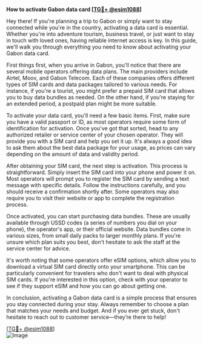 **How to activate Gabon data card [[TG💪+ @esim1088](https://t.me/s/esim1088)]**

Hey there! If you're planning a trip to Gabon or simply want to stay connected while you're in the country, activating a data card is essential. Whether you're into adventure tourism, business travel, or just want to stay in touch with loved ones, having reliable internet access is key. In this guide, we'll walk you through everything you need to know about activating your Gabon data card.

First things first, when you arrive in Gabon, you'll notice that there are several mobile operators offering data plans. The main providers include Airtel, Moov, and Gabon Telecom. Each of these companies offers different types of SIM cards and data packages tailored to various needs. For instance, if you're a tourist, you might prefer a prepaid SIM card that allows you to buy data bundles as needed. On the other hand, if you're staying for an extended period, a postpaid plan might be more suitable.

To activate your data card, you'll need a few basic items. First, make sure you have a valid passport or ID, as most operators require some form of identification for activation. Once you've got that sorted, head to any authorized retailer or service center of your chosen operator. They will provide you with a SIM card and help you set it up. It's always a good idea to ask them about the best data package for your usage, as prices can vary depending on the amount of data and validity period.

After obtaining your SIM card, the next step is activation. This process is straightforward. Simply insert the SIM card into your phone and power it on. Most operators will prompt you to register the SIM card by sending a text message with specific details. Follow the instructions carefully, and you should receive a confirmation shortly after. Some operators may also require you to visit their website or app to complete the registration process.

Once activated, you can start purchasing data bundles. These are usually available through USSD codes (a series of numbers you dial on your phone), the operator's app, or their official website. Data bundles come in various sizes, from small daily packs to larger monthly plans. If you're unsure which plan suits you best, don't hesitate to ask the staff at the service center for advice.

It's worth noting that some operators offer eSIM options, which allow you to download a virtual SIM card directly onto your smartphone. This can be particularly convenient for travelers who don't want to deal with physical SIM cards. If you're interested in this option, check with your operator to see if they support eSIM and how you can go about getting one.

In conclusion, activating a Gabon data card is a simple process that ensures you stay connected during your stay. Always remember to choose a plan that matches your needs and budget. And if you ever get stuck, don't hesitate to reach out to customer service—they’re there to help!

[[TG💪+ @esim1088](https://t.me/s/esim1088)]  
![Image](https://i.postimg.cc/Y0z9fWf4/image.png)